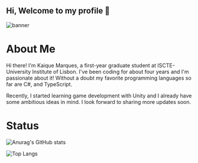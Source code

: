 ## Hi, Welcome to my profile 👋

![banner](https://github.com/user-attachments/assets/aebfa142-e51d-44ef-a08e-1f28750a0e63)

<h1>About Me</h1>

Hi there! I'm Kaique Marques, a first-year graduate student at ISCTE-University Institute of Lisbon. I've been coding for about four years and I'm passionate about it! 
Without a doubt my favorite programming languages so far are C#, and TypeScript.

Recently, I started learning game development with Unity and I already have some ambitious ideas in mind. I look forward to sharing more updates soon.
<br>
<h1>Status</h1>

![Anurag's GitHub stats](https://github-readme-stats.vercel.app/api?username=Kaique-Vinicius&show_icons=true&theme=light&card_width=500)

![Top Langs](https://github-readme-stats.vercel.app/api/top-langs/?username=Kaique-Vinicius&size_weight=0.5&count_weight=0.5&card_width=500)

